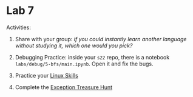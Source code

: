 # Lab 7

Activities:

1. Share with your group: *if you could instantly learn another language without studying it, which one would you pick?*

2. Debugging Practice: inside your `s22` repo, there is a notebook `labs/debug/5-bfs/main.ipynb`.  Open it and fix the bugs.

2. Practice your [Linux Skills](./linux-skills)

3. Complete the [Exception Treasure Hunt](./bug-hunt)
